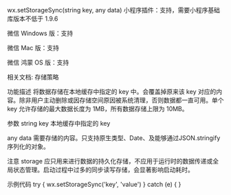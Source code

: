 wx.setStorageSync(string key, any data)
小程序插件：支持，需要小程序基础库版本不低于 1.9.6

微信 Windows 版：支持

微信 Mac 版：支持

微信 鸿蒙 OS 版：支持

相关文档: 存储策略

功能描述
将数据存储在本地缓存中指定的 key 中。会覆盖掉原来该 key 对应的内容。除非用户主动删除或因存储空间原因被系统清理，否则数据都一直可用。单个 key 允许存储的最大数据长度为 1MB，所有数据存储上限为 10MB。

参数
string key
本地缓存中指定的 key

any data
需要存储的内容。只支持原生类型、Date、及能够通过JSON.stringify序列化的对象。

注意
storage 应只用来进行数据的持久化存储，不应用于运行时的数据传递或全局状态管理。启动过程中过多的同步读写存储，会显著影响启动耗时。

示例代码
try {
  wx.setStorageSync('key', 'value')
} catch (e) { }
